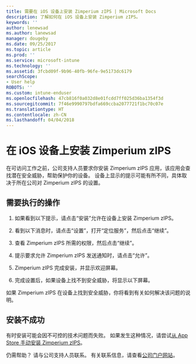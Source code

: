```yaml
---
title: 需要在 iOS 设备上安装 Zimperium zIPS | Microsoft Docs
description: 了解如何在 iOS 设备上安装 Zimperium zIPS。
keywords: ''
author: lenewsad
ms.author: lanewsad
manager: dougeby
ms.date: 09/25/2017
ms.topic: article
ms.prod: ''
ms.service: microsoft-intune
ms.technology: ''
ms.assetid: 3fcbd09f-9b96-40fb-96fe-9e5173dc6179
searchScope:
- User help
ROBOTS: ''
ms.custom: intune-enduser
ms.openlocfilehash: 47cb816f0a032d8e01fcdd7ff025d36ba1354f3d
ms.sourcegitcommit: 7f46e9990797bdfa669ccba2077721f1bc70c07e
ms.translationtype: HT
ms.contentlocale: zh-CN
ms.lasthandoff: 04/04/2018
---
```

# <a name="install-zimperium-zips-on-your-ios-device"></a>在 iOS 设备上安装 Zimperium zIPS

在可访问工作之前，公司支持人员要求你安装 Zimperium zIPS 应用，该应用会查找潜在安全威胁，帮助保护你的设备。 设备上显示的提示可能有所不同，具体取决于所在公司对 Zimperium zIPS 的设置。

## <a name="what-you-need-to-do"></a>需要执行的操作 

1.  如果看到以下提示，请点击“安装”允许在设备上安装 Zimperium zIPS。

2. 看到以下消息时，请点击“设置”，打开“定位服务”，然后点击“继续”。

3. 查看 Zimperium zIPS 所需的权限，然后点击“继续”。

4. 提示要求允许 Zimperium zIPS 发送通知时，请点击“允许”。

5. Zimperium zIPS 完成安装，并显示欢迎屏幕。

6. 完成设置后，如果设备上找不到安全威胁，将显示以下屏幕。

如果 Zimperium zIPS 在设备上找到安全威胁，你将看到有关如何解决该问题的说明。

## <a name="if-the-installation-doesnt-work"></a>安装不成功

有时安装可能会因不可控的技术问题而失败。 如果发生这种情况，请尝试[从 App Store 手动安装 Zimperium zIPS](https://itunes.apple.com/app/zimperium-zips/id1030924459)。

仍需帮助？ 请与公司支持人员联系。 有关联系信息，请查看[公司门户网站](https://portal.manage.microsoft.com#HelpDeskDialog)。
